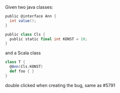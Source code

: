 Given two java classes:

```scala
public @interface Ann {
  int value();
}
```

```scala
public class Cls {
  public static final int KONST = 10;
}
```

and a Scala class

```scala
class T {
  @Ann(Cls.KONST)
  def foo { }
}
```
double clicked when creating the bug, same as #5791
